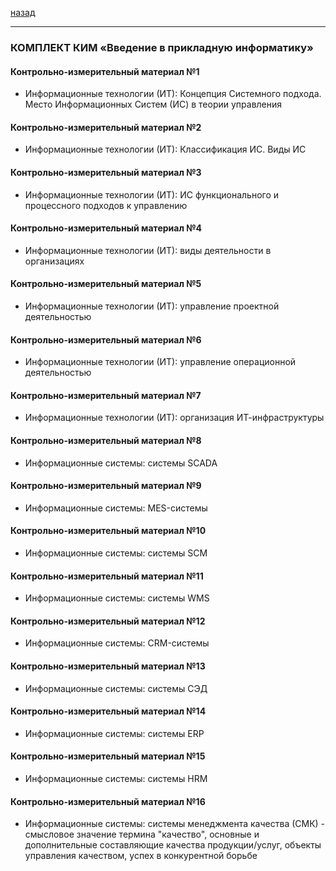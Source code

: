 [назад](../../../pi/pi-1-1.md#Введение-в-прикладную-информатику)
***

### КОМПЛЕКТ КИМ «Введение в прикладную информатику»

#### Контрольно-измерительный материал №1
+ Информационные технологии (ИТ):  Концепция Системного подхода.
Место Информационных Систем (ИС) в теории управления

#### Контрольно-измерительный материал №2
+ Информационные технологии (ИТ):  Классификация ИС.  Виды ИС

#### Контрольно-измерительный материал №3
+ Информационные технологии (ИТ):  ИС функционального и процессного подходов к
управлению

#### Контрольно-измерительный материал №4
+ Информационные технологии (ИТ):  виды деятельности в организациях

#### Контрольно-измерительный материал №5
+ Информационные технологии (ИТ):  управление проектной деятельностью

#### Контрольно-измерительный материал №6
+ Информационные технологии (ИТ):  управление операционной деятельностью

#### Контрольно-измерительный материал №7
+ Информационные технологии (ИТ):  организация ИТ-инфраструктуры

#### Контрольно-измерительный материал №8
+ Информационные системы:  системы SCADA

#### Контрольно-измерительный материал №9
+ Информационные системы:  MES-системы

#### Контрольно-измерительный материал №10
+ Информационные системы:  системы SCM

#### Контрольно-измерительный материал №11
+ Информационные системы:  системы WMS

#### Контрольно-измерительный материал №12
+ Информационные системы:  CRM-системы

#### Контрольно-измерительный материал №13
+ Информационные системы:  системы СЭД

#### Контрольно-измерительный материал №14
+ Информационные системы:  системы ERP

#### Контрольно-измерительный материал №15
+ Информационные системы:  системы HRM

#### Контрольно-измерительный материал №16
+ Информационные системы:  системы менеджмента качества (СМК) - смысловое
значение термина "качество", основные и дополнительные составляющие качества продукции/услуг, объекты управления качеством, успех в конкурентной борьбе
